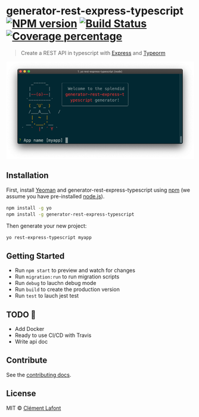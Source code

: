 # generator-rest-express-typescript [![NPM version][npm-image]][npm-url] [![Build Status][travis-image]][travis-url] [![Coverage percentage][coveralls-image]][coveralls-url]
> Create a REST API in typescript with [Express](https://expressjs.com/fr/) and [Typeorm](https://typeorm.io/#/)

![](screenshot.png)


## Installation

First, install [Yeoman](http://yeoman.io) and generator-rest-express-typescript using [npm](https://www.npmjs.com/) (we assume you have pre-installed [node.js](https://nodejs.org/)).

```bash
npm install -g yo
npm install -g generator-rest-express-typescript
```

Then generate your new project:

```bash
yo rest-express-typescript myapp
```

## Getting Started

* Run `npm start` to preview and watch for changes
* Run `migration:run` to run migration scripts
* Run `debug` to lauchn debug mode
* Run `build` to create the production version
* Run `test` to lauch jest test

## TODO 🚧  

* Add Docker
* Ready to use CI/CD with Travis
* Write api doc

## Contribute

See the [contributing docs](contributing.md).

## License

MIT © [Clément Lafont]()


[npm-image]: https://badge.fury.io/js/generator-rest-express-typescript.svg
[npm-url]: https://npmjs.org/package/generator-rest-express-typescript
[travis-image]: https://travis-ci.org/johnrazeur/generator-rest-express-typescript.svg?branch=master
[travis-url]: https://travis-ci.org/johnrazeur/generator-rest-express-typescript
[coveralls-image]: https://coveralls.io/repos/johnrazeur/generator-rest-express-typescript/badge.svg
[coveralls-url]: https://coveralls.io/r/johnrazeur/generator-rest-express-typescript

